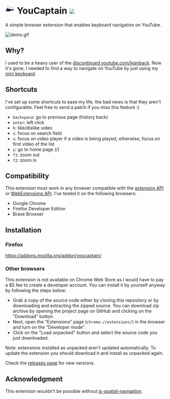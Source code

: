 # <img src="icon48.png" width="30"> YouCaptain <img src="https://img.shields.io/github/v/release/glaucocustodio/youcaptain">

A simple browser extension that enables keyboard navigation on YouTube.

![demo.gif](https://raw.githubusercontent.com/glaucocustodio/youcaptain/master/demo.gif)

## Why?

I used to be a heavy user of the [discontinued youtube.com/leanback](https://github.com/codyogden/killedbygoogle/issues/590). Now it's gone, I needed to find a way to navigate on YouTube by just using my <a href="https://www.amazon.com/WOSUNG-Wireless-Keyboard-Android-Raspberry/dp/B01C2O4PG6?ref_=fsclp_pl_dp_9">mini keyboard</a>.

## Shortcuts

I've set up some shortcuts to ease my life, the bad news is that they aren't configurable. Feel free to send a patch if you miss this feature :)

- `backspace`: go to previous page (history back)
- `enter`: left click
- `h`: like/dislike video
- `s`: focus on search field
- `u`: focus on video player if a video is being played, otherwise, focus on first video of the list
- `y`: go to home page (/)
- `f1`: zoom out
- `f2`: zoom in

## Compatibility

This extension must work in any browser compatible with the [extension API](https://developer.chrome.com/extensions) or [WebExtensions API](https://developer.mozilla.org/en-US/docs/Mozilla/Add-ons/WebExtensions). I've tested it on the following browsers:

- Google Chrome
- Firefox Developer Edition
- Brave Browser

## Installation

### Firefox

https://addons.mozilla.org/addon/youcaptain/

### Other browsers

This extension is not available on Chrome Web Store as I would have to pay a $5 fee to create a developer account. You can install it by yourself anyway by following the steps below:

- Grab a copy of the source code either by cloning this repository or by downloading and extracting the zipped source. You can download zip archive by opening the project page on GitHub and clicking on the "Download" button.
- Next, open the "Extensions" page (`chrome://extensions/`) in the browser and turn on the "Developer mode".
- Click on the "Load unpacked" button and select the source code you just downloaded.

Note: extensions installed as unpacked aren't updated automatically. To update the extension you should download it and install as unpacked again.

Check the [releases page](https://github.com/glaucocustodio/youcaptain/releases) for new versions.

## Acknowledgment

This extension wouldn't be possible without [js-spatial-navigation](https://github.com/luke-chang/js-spatial-navigation).
